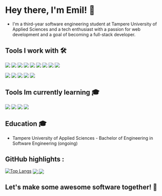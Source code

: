 # Hey there, I'm Emil! 👋

- I'm a third-year software engineering student at Tampere University of Applied Sciences and a tech enthusiast with a passion for web development and a goal of becoming a full-stack developer. 

## Tools I work with 🛠

<img src="https://img.shields.io/badge/HTML5-E34F26?style=for-the-badge&logo=html5&logoColor=white"> <img src="https://img.shields.io/badge/CSS3-1572B6?style=for-the-badge&logo=css3&logoColor=white"> <img src="https://img.shields.io/badge/javascript%20-%23323330.svg?&style=for-the-badge&logo=javascript&logoColor=%23F7DF1E"> <img src="https://img.shields.io/badge/React-20232A?style=for-the-badge&logo=react&logoColor=61DAFB"> 
 <img src="https://img.shields.io/badge/mongodb%20-%2347A248svg?&style=for-the-badge&logo=mongodb&logoColor=white"> <img src="https://img.shields.io/badge/git%20-%23F05032.svg?&style=for-the-badge&logo=git&logoColor=white"/> <img src="http://img.shields.io/badge/-VS%20Code-000000?style=for-the-badge&logo=Visual-studio-code&logoColor=blue"> <img src="https://img.shields.io/badge/Java-ED8B00?style=for-the-badge&logo=java&logoColor=white"> <img src="https://img.shields.io/badge/c++%20-%2300599C.svg?&style=for-the-badge&logo=c%2B%2B&logoColor=white">

<img src="https://img.shields.io/badge/Express.js-404D59?style=for-the-badge">  <img src="https://img.shields.io/badge/Tailwind_CSS-38B2AC?style=for-the-badge&logo=tailwind-css&logoColor=white"> <img src="https://img.shields.io/badge/MySQL-00000F?style=for-the-badge&logo=mysql&logoColor=white"> <img src="https://img.shields.io/badge/json%20web%20tokens-323330?style=for-the-badge&logo=json-web-tokens&logoColor=pink"> <img src="https://img.shields.io/badge/Python-3776AB?style=for-the-badge&logo=python&logoColor=white">

## Tools Im currently learning 🎓

<img src="https://img.shields.io/badge/TypeScript-007ACC?style=for-the-badge&logo=typescript&logoColor=white"> <img src="https://img.shields.io/badge/Go-00ADD8?style=for-the-badge&logo=go&logoColor=white"> <img src="https://img.shields.io/badge/React_Native-20232A?style=for-the-badge&logo=react&logoColor=61DAFB"> <img src="https://img.shields.io/badge/Amazon_AWS-232F3E?style=for-the-badge&logo=amazon-aws&logoColor=white">




## Education 🎓
- Tampere University of Applied Sciences - Bachelor of Engineering in Software Engineering (ongoing)

## GitHub highlights :

[![Top Langs](https://github-readme-stats.vercel.app/api/top-langs/?username=emilsto)](https://github.com/emilsto/github-readme-stats)
<a href="">
  <img align="center" src="![Emil's GitHub stats](https://github-readme-stats.vercel.app/api?username=emilsto&show_icons=true&theme=transparent)" />
</a>
<a href="">
  <img align="center" src="http://github-readme-streak-stats.herokuapp.com?user=emilsto&theme=material-palenight"/>
</a>




## Let's make some awesome software together! 🚀
